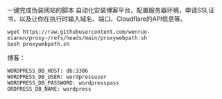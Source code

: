 一键完成伪装网站的脚本
自动化安装博客平台，配置服务器环境，申请SSL证书，以及让你在执行时输入域名、端口、Cloudflare的API信息等。
```base
wget https://raw.githubusercontent.com/wenruo-eianun/proxy-/refs/heads/main/proxywebpath.sh
bash proxywebpath.sh
```
博客：
```
WORDPRESS_DB_HOST: db:3306
WORDPRESS_DB_USER: wordpressuser
WORDPRESS_DB_PASSWORD: wordpresspass
ORDPRESS_DB_NAME: wordpress
```
